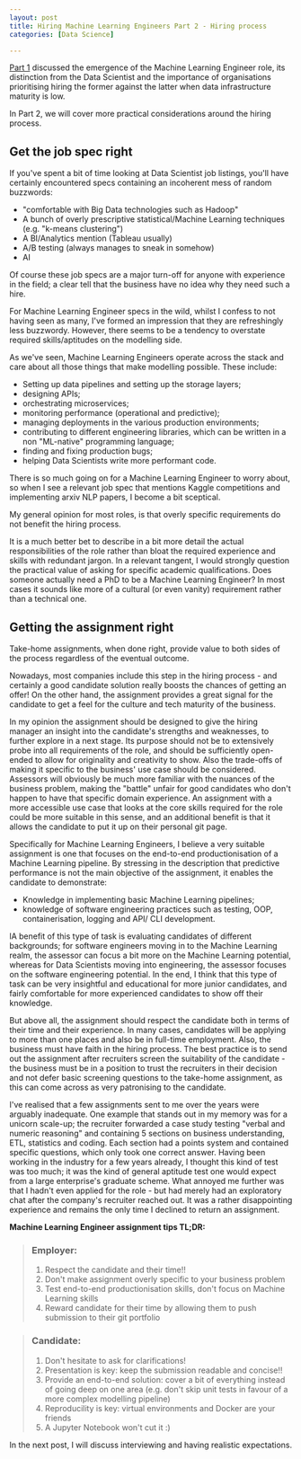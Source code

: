 ```yaml
---
layout: post
title: Hiring Machine Learning Engineers Part 2 - Hiring process
categories: [Data Science]

---
```


[Part 1](https://alexiospanos.com/hiring-machine-learning-engineers-part-1/) discussed the emergence of the Machine Learning Engineer role, its distinction from the Data Scientist and the importance of organisations prioritising hiring the former against the latter when data infrastructure maturity is low. 

In Part 2, we will cover more practical considerations around the hiring process.

## Get the job spec right

If you've spent a bit of time looking at Data Scientist job listings, you'll have certainly encountered specs containing an incoherent mess of random buzzwords:

- "comfortable with Big Data technologies such as Hadoop"
- A bunch of overly prescriptive statistical/Machine Learning techniques (e.g. "k-means clustering")
- A BI/Analytics mention (Tableau usually) 
- A/B testing (always manages to sneak in somehow)
- AI

Of course these job specs are a major turn-off for anyone with experience in the field; a clear tell that the business have no idea why they need such a hire. 

For Machine Learning Engineer specs in the wild, whilst I confess to not having seen as many, I've formed an impression that they are refreshingly less buzzwordy. However, there seems to be a tendency to overstate required skills/aptitudes on the modelling side. 

As we've seen, Machine Learning Engineers operate across the stack and care about all those things that make modelling possible. These include:

- Setting up data pipelines and setting up the storage layers;
- designing APIs;
- orchestrating microservices;
- monitoring performance (operational and predictive);
- managing deployments in the various production environments;
- contributing to different engineering libraries, which can be written in a non "ML-native" programming language;
- finding and fixing production bugs;
- helping Data Scientists write more performant code.

There is so much going on for a Machine Learning Engineer to worry about, so when I see a relevant job spec that mentions Kaggle competitions and implementing arxiv NLP papers, I become a bit sceptical. 

My general opinion for most roles, is that overly specific requirements do not benefit the hiring process.

It is a much better bet to describe in a bit more detail the actual responsibilities of the role rather than bloat the required experience and skills with redundant jargon. In a relevant tangent, I would strongly question the practical value of asking for specific academic qualifications. Does someone actually need a PhD to be a Machine Learning Engineer? In most cases it sounds like more of a cultural (or even vanity) requirement rather than a technical one.

## Getting the assignment right

Take-home assignments, when done right, provide value to both sides of the process regardless of the eventual outcome. 

Nowadays, most companies include this step in the hiring process - and certainly a good candidate solution really boosts the chances of getting an offer! On the other hand, the assignment provides a great signal for the candidate to get a feel for the culture and tech maturity of the business. 

In my opinion the assignment should be designed to give the hiring manager an insight into the candidate's strengths and weaknesses, to further explore in a next stage. Its purpose should not be to extensively probe into all requirements of the role, and should be sufficiently open-ended to allow for originality and creativity to show. Also the trade-offs of making it specific to the business' use case should be considered. Assessors will obviously be much more familiar with the nuances of the business problem, making the "battle" unfair for good candidates who don't happen to have  that specific domain experience. An assignment with a more accessible use case that looks at the core skills required for the role could be more suitable in this sense, and an additional benefit is that it allows the candidate to put it up on their personal git page.

Specifically for Machine Learning Engineers, I believe a very suitable assignment is one that focuses on the end-to-end productionisation of a Machine Learning pipeline.  By stressing in the description that predictive performance is not the main objective of the assignment, it enables the candidate to demonstrate:

- Knowledge in implementing basic Machine Learning pipelines;
- knowledge of software engineering practices such as testing, OOP, containerisation, logging and API/ CLI development.

lA benefit of this type of task is evaluating candidates of different backgrounds; for software engineers moving in to the Machine Learning realm, the assessor can focus a bit more on the Machine Learning potential, whereas for Data Scientists moving into engineering, the assessor focuses on the software engineering potential. In the end, I think that this type of task can be very insightful and educational for more junior candidates, and fairly comfortable for more experienced candidates to show off their knowledge. 

But above all, the assignment should respect the candidate both in terms of their time and their experience. In many cases, candidates will be applying to more than one places and also be in full-time employment. Also, the business must have faith in the hiring process. The best practice is to send out the assignment after recruiters screen the suitability of the candidate - the business must be in a position to trust the recruiters in their decision and not defer basic screening questions to the take-home assignment, as this can come across as very patronising to the candidate.

I've realised that a few assignments sent to me over the years were arguably inadequate. One example that stands out in my memory was for a unicorn scale-up; the recruiter forwarded a case study testing "verbal and numeric reasoning" and containing 5 sections on business understanding, ETL, statistics and coding. Each section had a points system and contained specific questions, which only took one correct answer. Having been working in the industry for a few years already, I thought this kind of test was too much; it was the kind of general aptitude test one would expect from a large enterprise's graduate scheme. What annoyed me further was that I hadn't even applied for the role - but had merely had an exploratory chat after the company's recruiter reached out. It was a rather disappointing experience and remains the only time I declined to return an assignment. 

**Machine Learning Engineer assignment tips TL;DR:**

>  ### Employer: 
>
> 
>
> 1. Respect the candidate and their time!!
> 2. Don't make assignment overly specific to your business problem
> 3. Test end-to-end productionisation skills, don't focus on Machine Learning skills
> 4. Reward candidate for their time by allowing them to push submission to their git portfolio



> ### Candidate:
>
> 1. Don't hesitate to ask for clarifications!
> 2. Presentation is key: keep the submission readable and concise!!
> 3. Provide an end-to-end solution: cover a bit of everything instead of going deep on one area (e.g. don't skip unit tests in favour of a more complex modelling pipeline)
> 4. Reproducility is key: virtual environments and Docker are your friends
> 5. A Jupyter Notebook won't cut it :)



In the next post, I will discuss interviewing and having realistic expectations.